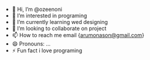 - 👋 Hi, I’m @ozeenoni
- 👀 I’m interested in programing
- 🌱 I’m currently learning wed designing
- 💞️ I’m looking to collaborate on project
- 📫 How to reach me email {arumonason@gmail.com}
- 😄 Pronouns: ...
- ⚡ Fun fact i love programing

<!---
ozeenoni/ozeenoni is a ✨ special ✨ repository because its `README.md` (this file) appears on your GitHub profile.
You can click the Preview link to take a look at your changes.
--->
